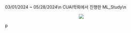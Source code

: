 03/01/2024 ~ 05/28/2024\n
CUAI학회에서 진행한 ML_Study\n
<p align="center"><img src="https://wikibook.co.kr/images/cover/l/9791158393229.jpg"></p>p
